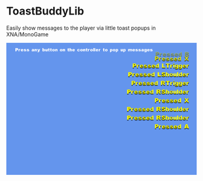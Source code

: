 ToastBuddyLib
=============

Easily show messages to the player via little toast popups in XNA/MonoGame

![Screenshot](screenshot.png)

